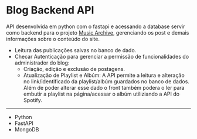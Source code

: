 # Blog Backend API
API desenvolvida em python com o fastapi e acessando a database servir como backend para o projeto [Music Archive](https://music-archive-blog.vercel.app), gerenciando os post e demais informações sobre o conteúdo do site.
- Leitura das publicações salvas no banco de dado.
- Checar Autenticação para gerenciar a permissão de funcionalidades do administrador do blog:
    - Criação, edição e exclusão de postagens.
    - Atualização de Playlist e Albúm: A API permite a leitura e alteração no link/identificado da playlist/albúm guardados no banco de dados. Além de poder alterar esse dado o front também podera o ler para embutir a playlist na página/acessar o albúm utiliziando a API do Spotify.


<hr></hr>

- Python
- FastAPI
- MongoDB
